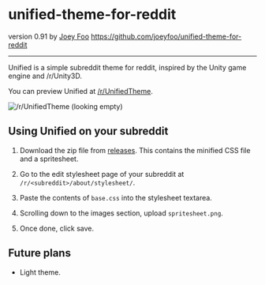 unified-theme-for-reddit
========================
version 0.91
by [Joey Foo](https://github.com/joeyfoo/)
https://github.com/joeyfoo/unified-theme-for-reddit

-----

Unified is a simple subreddit theme for reddit, inspired by the Unity game engine and /r/Unity3D. 

You can preview Unified at [/r/UnifiedTheme](https://www.reddit.com/r/UnifiedTheme/). 

![/r/UnifiedTheme (looking empty)](http://i.imgur.com/hpp60W5.png)


Using Unified on your subreddit
-------------------------------

1. Download the zip file from [releases](https://github.com/joeyfoo/unified-theme-for-reddit/releases). This contains the minified CSS file and a spritesheet. 

1. Go to the edit stylesheet page of your subreddit at ``/r/<subreddit>/about/stylesheet/``. 

2. Paste the contents of ``base.css`` into the stylesheet textarea. 

4. Scrolling down to the images section, upload ``spritesheet.png``. 

5. Once done, click save. 

Future plans
------------

* Light theme. 
